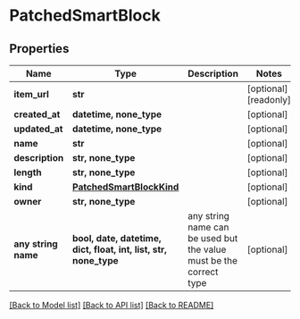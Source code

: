 # PatchedSmartBlock


## Properties
Name | Type | Description | Notes
------------ | ------------- | ------------- | -------------
**item_url** | **str** |  | [optional] [readonly] 
**created_at** | **datetime, none_type** |  | [optional] 
**updated_at** | **datetime, none_type** |  | [optional] 
**name** | **str** |  | [optional] 
**description** | **str, none_type** |  | [optional] 
**length** | **str, none_type** |  | [optional] 
**kind** | [**PatchedSmartBlockKind**](PatchedSmartBlockKind.md) |  | [optional] 
**owner** | **str, none_type** |  | [optional] 
**any string name** | **bool, date, datetime, dict, float, int, list, str, none_type** | any string name can be used but the value must be the correct type | [optional]

[[Back to Model list]](../README.md#documentation-for-models) [[Back to API list]](../README.md#documentation-for-api-endpoints) [[Back to README]](../README.md)



